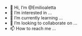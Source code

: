 - 👋 Hi, I’m @Emilioaletta
- 👀 I’m interested in ...
- 🌱 I’m currently learning ...
- 💞️ I’m looking to collaborate on ...
- 📫 How to reach me ...

<!---
Emilioaletta/Emilioaletta is a ✨ special ✨ repository because its `README.md` (this file) appears on your GitHub profile.
You can click the Preview link to take a look at your changes.
--->

